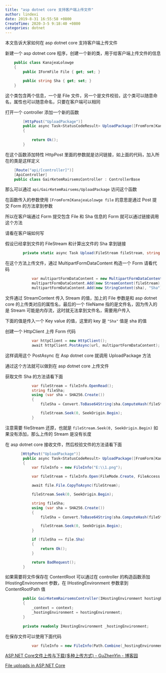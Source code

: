 ```yaml
---
title: "asp dotnet core 支持客户端上传文件"
author: lindexi
date: 2019-8-31 16:55:58 +0800
CreateTime: 2020-3-5 9:18:40 +0800
categories: dotnet
---
```


本文告诉大家如何在 asp dotnet core 支持客户端上传文件

<!--more-->



新建一个 asp dotnet core 程序，创建一个新的类，用于给客户端上传文件的信息

```csharp
    public class KanajeaLolowge
    {
        public IFormFile File { get; set; }

        public string Sha { get; set; }
    }
```

这个类包含两个信息，一个是 File 文件，另一个是文件校验，这个类可以随意命名，属性也可以随意命名，只要在客户端可以相同

打开一个 controller 添加一个新的函数

```csharp
        [HttpPost("UploadPackage")]
        public async Task<StatusCodeResult> UploadPackage([FromForm]KanajeaLolowge file)
        {
      
            return Ok();
        }
```

在这个函数添加特性 HttpPost 里面的参数就是访问链接，如上面的代码，加入所在的类是这样定义

```csharp
    [Route("api/[controller]")]
    [ApiController]
    public class GairKetemRairsemsController : ControllerBase
```

那么可以通过 `api/GairKetemRairsems/UploadPackage` 访问这个函数

在函数传入的参数使用 `[FromForm]KanajeaLolowge file` 的意思是通过 Post 提交 Form 的方法拿到参数

所以在客户端通过 Form 提交包含 File 和 Sha 信息的 Form 就可以通过链接调用这个方法

请看在客户端如何写

假设已经拿到文件的 FileStream 和计算出文件的 Sha 拿到链接

```csharp
        private static async Task Upload(FileStream fileStream, string sha, string url)

```

在这个方法上传文件，通过 MultipartFormDataContent 构造一个 Form 请看代码

```csharp
            var multipartFormDataContent = new MultipartFormDataContent();
            multipartFormDataContent.Add(new StreamContent(fileStream), "File", fileName: "文件名.png");
            multipartFormDataContent.Add(new StringContent(sha), "Sha");
```

文件通过 StreamContent 传入 Stream 的值，加上的 File 参数是和 asp dotnet core 的上传类对应的属性名，最后的一个 fileName 指的是文件名，因为传入的是 Stream 可能是内存流，这时就无法拿到文件名，需要用户传入

下面的值是传入一个 Key value 的值，这里的 key 是 `"Sha"` 值是 sha 的值

创建一个 HttpClient 上传 Form 代码

```csharp
            var httpClient = new HttpClient();
            await httpClient.PostAsync(url, multipartFormDataContent);
```

这样调用这个 PostAsync 在 Asp dotnet core 就调用 UploadPackage 方法

通过这个方法就可以做到在 asp dotnet core 上传文件

获取文件 Sha 的方法请看下面

```csharp
            var fileStream = fileInfo.OpenRead();
            string fileSha;
            using (var sha = SHA256.Create())
            {
                fileSha = Convert.ToBase64String(sha.ComputeHash(fileStream));

                fileStream.Seek(0, SeekOrigin.Begin);
            }
```

注意需要 fileStream 还原，也就是 `fileStream.Seek(0, SeekOrigin.Begin)` 如果没有添加，那么上传的 Stream 是没有长度

在 asp dotnet core 接收文件，然后校验文件的方法请看下面

```csharp
       [HttpPost("UploadPackage")]
        public async Task<StatusCodeResult> UploadPackage([FromForm]KanajeaLolowge file)
        {
            var fileInfo = new FileInfo("E:\\1.png");

            var fileStream = fileInfo.Open(FileMode.Create, FileAccess.ReadWrite);

            await file.File.CopyToAsync(fileStream);

            fileStream.Seek(0, SeekOrigin.Begin);

            string fileSha;
            using (var sha = SHA256.Create())
            {
                fileSha = Convert.ToBase64String(sha.ComputeHash(fileStream));

                fileStream.Seek(0, SeekOrigin.Begin);
            }

            if (fileSha == file.Sha)
            {
                return Ok();
            }

            return BadRequest();
        }
```

如果需要将文件保存在 ContentRoot 可以通过在 controller 的构造函数添加 IHostingEnvironment 参数，在 IHostingEnvironment 参数拿到 ContentRootPath 值

```csharp
        public GairKetemRairsemsController(IHostingEnvironment hostingEnvironment)
        {
            _context = context;
            _hostingEnvironment = hostingEnvironment;
        }
       
        private readonly IHostingEnvironment _hostingEnvironment;
```

在保存文件可以使用下面代码

```csharp
            var fileInfo = new FileInfo(Path.Combine(_hostingEnvironment.ContentRootPath, "1.png"));

```

[ASP.NET Core文件上传与下载(多种上传方式) - GuZhenYin - 博客园](https://www.cnblogs.com/GuZhenYin/p/8194726.html )

[File uploads in ASP.NET Core](https://docs.microsoft.com/en-us/aspnet/core/mvc/models/file-uploads?view=aspnetcore-2.2 )

